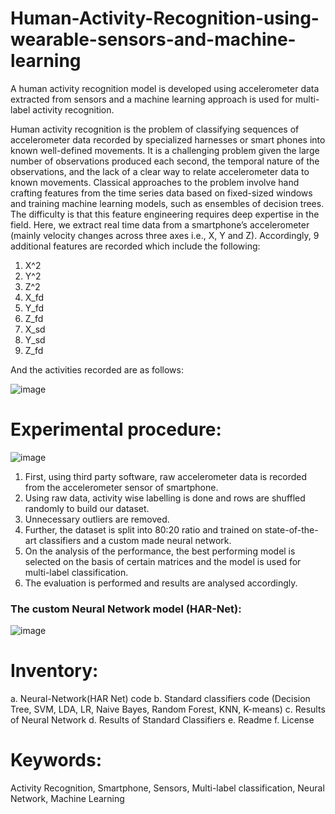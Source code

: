 # Human-Activity-Recognition-using-wearable-sensors-and-machine-learning
A human activity recognition model is developed using accelerometer data extracted from sensors and a machine learning approach is used for multi-label activity recognition.

Human activity recognition is the problem of classifying sequences of accelerometer data recorded by specialized harnesses or smart phones into known well-defined movements.
It is a challenging problem given the large number of observations produced each second, the temporal nature of the observations, and the lack of a clear way to relate accelerometer data to known movements.
Classical approaches to the problem involve hand crafting features from the time series data based on fixed-sized windows and training machine learning models, such as ensembles of decision trees. The difficulty is that this feature engineering requires deep expertise in the field.
Here, we extract real time data from a smartphone’s accelerometer (mainly velocity changes across three axes i.e., X, Y and Z). Accordingly, 9 additional features are recorded which include the following:
1. X^2
2. Y^2
3. Z^2
4. X_fd
5. Y_fd
6. Z_fd
7. X_sd
8. Y_sd
9. Z_fd

And the activities recorded are as follows:

![image](https://user-images.githubusercontent.com/66628385/89117424-50ee7880-d4bb-11ea-81ad-42f5316c43ea.png)

# Experimental procedure:

![image](https://user-images.githubusercontent.com/66628385/89117585-85166900-d4bc-11ea-8972-4ef6068d5e0b.png)

1. First, using third party software, raw accelerometer data is recorded from the accelerometer sensor of smartphone.
2. Using raw data, activity wise labelling is done and rows are shuffled randomly to build our dataset.
3. Unnecessary outliers are removed.
4. Further, the dataset is split into 80:20 ratio and trained on state-of-the-art classifiers and a custom made neural network.
5. On the analysis of the performance, the best performing model is selected on the basis of certain matrices and the model is used for multi-label classification.
6. The evaluation is performed and results are analysed accordingly.

### The custom Neural Network model (HAR-Net):

![image](https://user-images.githubusercontent.com/66628385/89117816-83e63b80-d4be-11ea-9f86-787ad8dae6d4.png)

# Inventory:

a. Neural-Network(HAR Net) code
b. Standard classifiers code (Decision Tree, SVM, LDA, LR, Naive Bayes, Random Forest, KNN, K-means)
c. Results of Neural Network
d. Results of Standard Classifiers
e. Readme
f. License

# Keywords:

Activity Recognition, Smartphone, Sensors, Multi-label classification, Neural Network, Machine Learning




